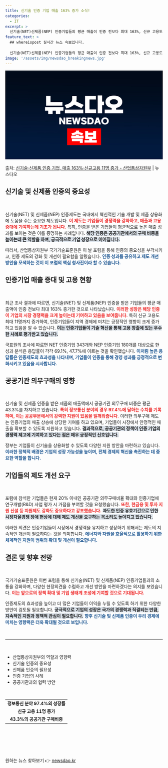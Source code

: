 ```yaml
---
title: 신기술 인증 기업 매출 163% 증가 소식!
categories:
  - IT
excerpt: >
  신기술(NET)신제품(NEP) 인증기업들의 평균 매출이 인증 전보다 최대 163%, 신규 고용도 최대 11명…
feature_text: >
  ## whereispost 실시간 뉴스 속보입니다.

  신기술(NET)신제품(NEP) 인증기업들의 평균 매출이 인증 전보다 최대 163%, 신규 고용도 최대 11명…
image: '/assets/img/newsdao_breakingnews.jpg'
---
```


![뉴스다오 속보](/assets/img/newsdao_breakingnews.jpg)

<p>출처: <a href="https://newsdao.kr/2399" rel="dofollow">신기술·신제품 인증 기업, 매출 163%·신규고용 11명 증가 - 산업통상자원부</a> | 뉴스다오</p>

<h2 data-ke-size="size26">신기술 및 신제품 인증의 중요성</h2>
<p data-ke-size="size16">&nbsp;</p>
신기술(NET) 및 신제품(NEP) 인증제도는 국내에서 혁신적인 기술 개발 및 제품 상용화에 도움을 주는 중요한 제도입니다. <b><span style="color: #ee2323;">이 제도는 기업들이 경쟁력을 강화하고, 매출과 고용 증대에 기여하는데 기초가 됩니다.</span></b> 특히, 인증을 받은 기업들이 평균적으로 높은 매출 성과를 보이는 것은 이를 증명하는 사례입니다. <b><span style="background-color: #21538527;">해당 인증은 공공기관에서의 구매 비중을 높이는데 큰 역할을 하며, 궁극적으로 기업 성장으로 이어집니다.</span></b> 

따라서, 산업통상자원부 국가기술표준원은 이 날 포럼을 통해 인증의 중요성을 부각시키고, 인증 제도의 강화 및 개선이 필요함을 알렸습니다. <b><span style="color: #1a5490;">인증 성과를 공유하고 제도 개선 방안을 모색하는 것이 이 포럼의 핵심 청사진이라 할 수 있습니다.</span></b> 

<h2 data-ke-size="size26">인증기업 매출 증대 및 고용 현황</h2>
<p data-ke-size="size16">&nbsp;</p>
최근 조사 결과에 따르면, 신기술(NET) 및 신제품(NEP) 인증을 받은 기업들의 평균 매출액이 인증 전보다 최대 163% 증가한 것으로 나타났습니다. <b><span style="color: #ee2323;">이러한 성장은 해당 인증이 기업의 시장 경쟁력을 크게 높이는데 기여하고 있음을 보여줍니다.</span></b> 특히 신규 고용도 최대 11명까지 증가하여, 인증기업들이 지역 경제에 미치는 긍정적인 영향이 크게 증가하고 있음을 알 수 있습니다. <b><span style="background-color: #21538527;">이는 인증기업들이 기술 혁신을 통해 고용 창출에 있는 우수한 사례로 평가받고 있습니다.</span></b> 

국표원의 조사에 따르면 NET 인증기업 343개와 NEP 인증기업 180개를 대상으로 한 성과 분석은 응답률이 각각 69.1%, 47.7%에 이르는 것을 확인했습니다. <b><span style="color: #1a5490;">이처럼 높은 응답률은 인증제도의 효과성을 나타내며, 기업들이 인증을 통해 경영 성과를 긍정적으로 변화시키고 있음을 시사합니다.</span></b>

<h2 data-ke-size="size26">공공기관 의무구매의 영향</h2>
<p data-ke-size="size16">&nbsp;</p>
신기술 및 신제품 인증을 받은 제품의 매출액에서 공공기관 의무구매 비중은 평균 43.3%를 차지하고 있습니다. <b><span style="color: #ee2323;">특히 정보통신 분야의 경우 97.4%에 달하는 수치를 기록하며, 이는 공공부문에서의 강력한 지원이 있음을 일깨워줍니다.</span></b> 이러한 의무구매 제도는 인증기업의 매출 상승에 상당한 기여를 하고 있으며, 기업들이 시장에서 안정적인 매출을 확보할 수 있도록 지원하고 있습니다. <b><span style="background-color: #21538527;">결과적으로, 공공기관의 정책이 인증 기업의 경쟁력 제고에 기여하고 있다는 점은 매우 긍정적인 신호입니다.</span></b> 

정부는 기업들이 신기술을 상용화할 수 있도록 다양한 지원 방안을 마련하고 있습니다. <b><span style="color: #1a5490;">이러한 정책적 배경은 기업의 성장 가능성을 높이며, 전체 경제의 혁신을 촉진하는 데 중요한 역할을 합니다.</span></b>

<h2 data-ke-size="size26">기업들의 제도 개선 요구</h2>
<p data-ke-size="size16">&nbsp;</p>
포럼에 참석한 기업들은 현재 20% 이내인 공공기관 의무구매비율 확대와 인증기업에 연구개발(R&D) 사업 평가 시 가점을 부여할 것을 요청했습니다. <b><span style="color: #ee2323;">또한, 현금융 및 투자 지원 신설 등 지원제도 강화도 중요하다고 강조했습니다.</span></b> <b><span style="background-color: #21538527;">과도한 인증 유효기간으로 인한 시장자율경쟁 장애 현상에 대해 제도 개선을 요구하는 목소리도 높아지고 있습니다.</span></b> 

이러한 의견은 인증기업들이 시장에서 경쟁력을 유지하고 성장하기 위해서는 제도의 지속적인 개선이 필요하다는 것을 의미합니다. <b><span style="color: #1a5490;">에너지와 자원을 효율적으로 활용하기 위한 체계적인 지원이 범위의 확대 및 개선이 필요합니다.</span></b>

<h2 data-ke-size="size26">결론 및 향후 전망</h2>
<p data-ke-size="size16">&nbsp;</p>
국가기술표준원은 이번 포럼을 통해 신기술(NET) 및 신제품(NEP) 인증기업들과의 소통을 강화하며, 다양한 현장의견을 수렴하고 개선 방안을 마련하겠다는 의지를 보였습니다. <b><span style="color: #ee2323;">이는 앞으로의 정책 확대 및 기업 생태계 조성에 기여할 것으로 기대됩니다.</span></b> 

인증제도의 효과성을 높이고 더 많은 기업들이 이익을 누릴 수 있도록 하기 위한 다양한 방안이 검토될 필요합니다. <b><span style="background-color: #21538527;">궁극적으로 기업의 성장은 국가의 경쟁력과 직결되는 만큼, 지속적인 지원과 정책적 관심이 필요합니다.</span></b> <b><span style="color: #1a5490;">향후 신기술 및 신제품 인증이 우리 경제에 미치는 영향력은 더욱 확대될 것으로 보입니다.</span></b>

<p data-ke-size="size16">&nbsp;</p>
<hr>
<p data-ke-size="size16">&nbsp;</p>
<ul>
  <li>산업통상자원부의 역할과 영향력</li>
  <li>신기술 인증의 중요성</li>
  <li>신제품 인증의 필요성</li>
  <li>인증 기업의 사례</li>
  <li>공공기관과의 협력 방안</li>
</ul>
<p data-ke-size="size16">&nbsp;</p>
<table style="width: 100%;">
  <tr>
    <td style="text-align: center; height: 17px;"><b>정보통신 분야 97.4%의 성장률</b></td>
  </tr>
  <tr>
    <td style="text-align: center; height: 17px;"><b>신규 고용 11명 증가</b></td>
  </tr>
  <tr>
    <td style="text-align: center; height: 17px;"><b>43.3%의 공공기관 구매비중</b></td>
  </tr>
</table>
<p data-ke-size="size16">&nbsp;</p>
<p data-ke-size="size16">&nbsp;</p>
<p data-ke-size="size16">&nbsp;</p> 

원하는 뉴스 찾아보기 👉 <a href="https://newsdao.kr" rel="dofollow">newsdao.kr</a>


